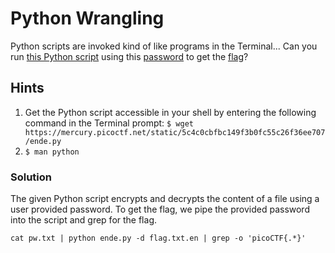 # Python Wrangling

Python scripts are invoked kind of like programs in the Terminal... Can you run [this Python script](ende.py) using this [password](pw.txt) to get the [flag](flag.txt.en)?


## Hints
1. Get the Python script accessible in your shell by entering the following command in the Terminal prompt: `$ wget https://mercury.picoctf.net/static/5c4c0cbfbc149f3b0fc55c26f36ee707/ende.py`
1. `$ man python`


### Solution
The given Python script encrypts and decrypts the content of a file using a user provided password. To get the flag, we pipe the provided password into the script and grep for the flag.

```
cat pw.txt | python ende.py -d flag.txt.en | grep -o 'picoCTF{.*}'
```
